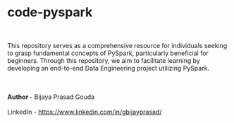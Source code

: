 # code-pyspark
<br><p> This repository serves as a comprehensive resource for individuals seeking to grasp fundamental concepts of PySpark, particularly beneficial for beginners. Through this repository, we aim to facilitate learning by developing an end-to-end Data Engineering project utilizing PySpark. </p></br>
<br> <b> Author </b> - Bijaya Prasad Gouda </br>
<br> LinkedIn - https://www.linkedin.com/in/gbijayprasad/ </br>
